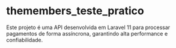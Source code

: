 # themembers_teste_pratico
Este projeto é uma API desenvolvida em Laravel 11 para processar pagamentos de forma assíncrona, garantindo alta performance e confiabilidade. 
